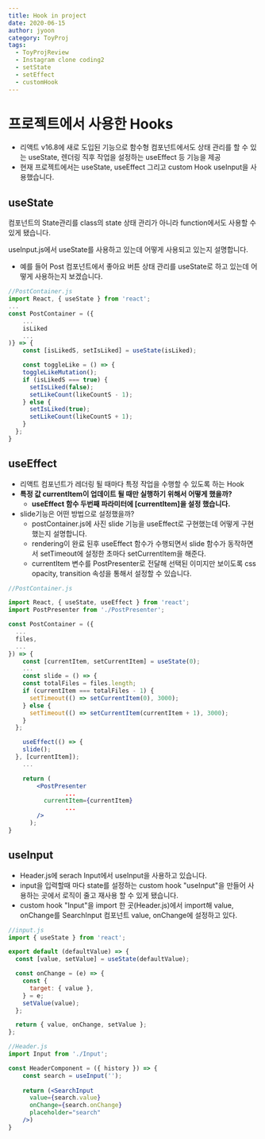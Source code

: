 ```yaml
---
title: Hook in project
date: 2020-06-15
author: jyoon
category: ToyProj
tags:
  - ToyProjReview
  - Instagram clone coding2
  - setState
  - setEffect
  - customHook
---
```


# 프로젝트에서 사용한 Hooks

- 리액트 v16.8에 새로 도입된 기능으로 함수형 컴포넌트에서도 상태 관리를 할 수 있는 useState, 렌더링 직후 작업을 설정하는 useEffect 등 기능을 제공
- 현재 프로젝트에서는 useState, useEffect 그리고 custom Hook useInput을 사용했습니다.

## useState

컴포넌트의 State관리를 class의 state 상태 관리가 아니라 function에서도 사용할 수 있게 됐습니다. 

useInput.js에서 useState를 사용하고 있는데 어떻게 사용되고 있는지 설명합니다. 

- 예를 들어 Post 컴포넌트에서 좋아요 버튼 상태 관리를 useState로 하고 있는데 어떻게 사용하는지 보겠습니다.

```jsx
//PostContainer.js 
import React, { useState } from 'react';
...
const PostContainer = ({ 
	...
	isLiked
	...
)} => {
	const [isLikedS, setIsLiked] = useState(isLiked);

	const toggleLike = () => {
    toggleLikeMutation();
    if (isLikedS === true) {
      setIsLiked(false);
      setLikeCount(likeCountS - 1);
    } else {
      setIsLiked(true);
      setLikeCount(likeCountS + 1);
    }
  };
}
```

## useEffect

- 리액트 컴포넌트가 레더링 될 때마다 특정 작업을 수행할 수 있도록 하는 Hook
- **특정 값 currentItem이 업데이트 될 때만 실행하기 위해서 어떻게 했을까?**
    - **useEffect 함수 두번째 파라미터에 [currentItem]을 설정 했습니다.**
- slide기능은 어떤 방법으로 설정했을까?
    - postContainer.js에 사진 slide 기능을 useEffect로 구현했는데 어떻게 구현했는지 설명합니다.
    - rendering이 완료 된후 useEffect 함수가 수행되면서 slide 함수가 동작하면서 setTimeout에 설정한 초마다 setCurrentItem을 해준다.
    - currentItem 변수를 PostPresenter로 전달해 선택된 이미지만 보이도록 css opacity, transition 속성을 통해서 설정할 수 있습니다.

```jsx
//PostContainer.js 

import React, { useState, useEffect } from 'react';
import PostPresenter from './PostPresenter';

const PostContainer = ({
  ...
  files,
  ...
}) => {
	const [currentItem, setCurrentItem] = useState(0);
	...
	const slide = () => {
    const totalFiles = files.length;
    if (currentItem === totalFiles - 1) {
      setTimeout(() => setCurrentItem(0), 3000);
    } else {
      setTimeout(() => setCurrentItem(currentItem + 1), 3000);
    }
  };

	useEffect(() => {
    slide();
  }, [currentItem]);
	...

	return (
	    <PostPresenter	
				...
	      currentItem={currentItem}
				...
	    />
	  );
}
```

## useInput

- Header.js에 serach Input에서 useInput을 사용하고 있습니다.
- input을 입력할때 마다 state를 설정하는 custom hook "useInput"을 만들어 사용하는 곳에서 로직이 줄고 재사용 할 수 있게 됐습니다.
- custom hook "Input"을 import 한 곳(Header.js)에서 import해 value, onChange를 SearchInput 컴포넌트 value, onChange에 설정하고 있다.

```jsx
//input.js 
import { useState } from 'react';

export default (defaultValue) => {
  const [value, setValue] = useState(defaultValue);

  const onChange = (e) => {
    const {
      target: { value },
    } = e;
    setValue(value);
  };

  return { value, onChange, setValue };
};

//Header.js 
import Input from './Input';

const HeaderComponent = ({ history }) => {
	const search = useInput('');
	
	return (<SearchInput
	  value={search.value}
	  onChange={search.onChange}
	  placeholder="search"
	/>)
}
```